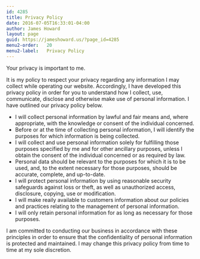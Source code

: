 ```yaml
---
id: 4285
title: Privacy Policy
date: 2016-07-05T16:33:01-04:00
author: James Howard
layout: page
guid: https://jameshoward.us/?page_id=4285
menu2-order:   20
menu2-label:   Privacy Policy
---
```

Your privacy is important to me.

It is my policy to respect your privacy regarding any information
I may collect while operating our website. Accordingly, I have
developed this privacy policy in order for you to understand how I
collect, use, communicate, disclose and otherwise make use of
personal information. I have outlined our privacy policy below.

*   I will collect personal information by lawful and fair means
and, where appropriate, with the knowledge or consent of the
individual concerned.
*   Before or at the time of collecting personal information, I
will identify the purposes for which information is being collected.
*   I will collect and use personal information solely for fulfilling
those purposes specified by me and for other ancillary purposes,
unless I obtain the consent of the individual concerned or as
required by law.
*   Personal data should be relevant to the purposes for which it
is to be used, and, to the extent necessary for those purposes,
should be accurate, complete, and up-to-date.
*   I will protect personal information by using reasonable security
safeguards against loss or theft, as well as unauthorized access,
disclosure, copying, use or modification.
*   I will make reaily available to customers information about
our policies and practices relating to the management of personal
information.
*   I will only retain personal information for as long as necessary
for those purposes.

I am committed to conducting our business in accordance with these
principles in order to ensure that the confidentiality of personal
information is protected and maintained. I may change this privacy
policy from time to time at my sole discretion.
